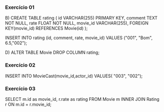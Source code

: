 ### Exercício 01

B)
CREATE TABLE rating (
id VARCHAR(255) PRIMARY KEY,
comment TEXT NOT NULL,
rate FLOAT NOT NULL,
movie_id VARCHAR(255),
FOREIGN KEY(movie_id) REFERENCES Movie(id)
);

INSERT INTO rating (id, comment, rate, movie_id) VALUES ("001", "Bom", 6.5,"002");

D) ALTER TABLE Movie DROP COLUMN rating;

### Exercício 02

INSERT INTO MovieCast(movie_id,actor_id)
VALUES(
"003",
"002");

### Exercício 03

SELECT m.id as movie_id, r.rate as rating FROM Movie m
INNER JOIN Rating r ON m.id = r.movie_id;
